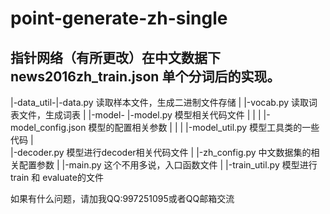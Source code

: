 # point-generate-zh-single

## 指针网络（有所更改）在中文数据下 news2016zh_train.json 单个分词后的实现。


|-data_util-|-data.py 读取样本文件，生成二进制文件存储
|           |-vocab.py 读取词表文件，生成词表
|
|-model-    |-model.py  模型相关代码文件
|           |
|           |-model_config.json  模型的配置相关参数
|           |
|           |-model_util.py 模型工具类的一些代码
|    
|-decoder.py  模型进行decoder相关代码文件
|
|-zh_config.py  中文数据集的相关配置参数
|
|-main.py   这个不用多说，入口函数文件
|
|-train_util.py  模型进行 train 和 evaluate的文件




如果有什么问题，请加我QQ:997251095或者QQ邮箱交流